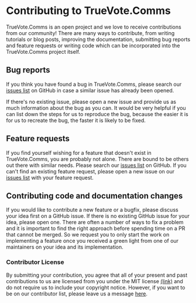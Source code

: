 Contributing to TrueVote.Comms
============================

TrueVote.Comms is an open project and we love to receive contributions from our community! There are many ways to contribute, from writing tutorials or blog posts, improving the documentation, submitting bug reports and feature requests or writing code which can be incorporated into the TrueVote.Comms project itself.

Bug reports
-----------

If you think you have found a bug in TrueVote.Comms, please search our [issues list](https://github.com/TrueVote/TrueVote.Comms/issues) on GitHub in case a similar issue has already been opened.

If there's no existing issue, please open a new issue and provide us as much information about the bug as you can. It would be very helpful if you can list down the steps for us to reproduce the bug, because the easier it is for us to recreate the bug, the faster it is likely to be fixed.

Feature requests
----------------

If you find yourself wishing for a feature that doesn't exist in TrueVote.Comms, you are probably not alone. There are bound to be others out there with similar needs. Please search our [issues list](https://github.com/TrueVote/TrueVote.Comms/issues) on GitHub. If you can't find an existing feature request, please open a new issue on our [issues list](https://github.com/TrueVote/TrueVote.Comms/issues) with your feature request.

Contributing code and documentation changes
-------------------------------------------

If you would like to contribute a new feature or a bugfix, please discuss your idea first on a GitHub issue. If there is no existing GitHub issue for your idea, please open one. There are often a number of ways to fix a problem and it is important to find the right approach before spending time on a PR that cannot be merged. So we request you to only start the work on implementing a feature once you received a green light from one of our maintainers on your idea and its implementation.

### Contributor License

By submitting your contribution, you agree that all of your present and past contributions to us are licensed from you under the MIT license [(link)](https://github.com/TrueVote/TrueVote.Comms/LICENSE) and do not require us to include your copyright notice. However, if you want to be on our contributor list, please leave us a message [here](https://keybase.io/team/truevote).
